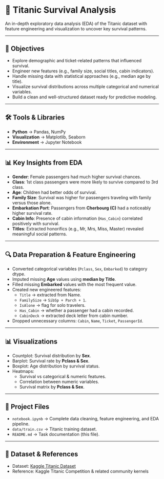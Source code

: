 # 🚢 Titanic Survival Analysis  

An in-depth exploratory data analysis (EDA) of the Titanic dataset with feature engineering and visualization to uncover key survival patterns.  

---

## 🎯 Objectives  
- Explore demographic and ticket-related patterns that influenced survival.  
- Engineer new features (e.g., family size, social titles, cabin indicators).  
- Handle missing data with statistical approaches (e.g., median age by title).  
- Visualize survival distributions across multiple categorical and numerical variables.  
- Build a clean and well-structured dataset ready for predictive modeling.  

---

## 🛠️ Tools & Libraries  
- **Python** → Pandas, NumPy  
- **Visualization** → Matplotlib, Seaborn  
- **Environment** → Jupyter Notebook  

---

## 📊 Key Insights from EDA  
- **Gender**: Female passengers had much higher survival chances.  
- **Class**: 1st class passengers were more likely to survive compared to 3rd class.  
- **Age**: Children had better odds of survival.  
- **Family Size**: Survival was higher for passengers traveling with family versus those alone.  
- **Embarkation Port**: Passengers from **Cherbourg (C)** had a noticeably higher survival rate.  
- **Cabin Info**: Presence of cabin information (`Has_Cabin`) correlated positively with survival.  
- **Titles**: Extracted honorifics (e.g., Mr, Mrs, Miss, Master) revealed meaningful social patterns.  

---

## 🔍 Data Preparation & Feature Engineering  
- Converted categorical variables (`Pclass`, `Sex`, `Embarked`) to category dtype.  
- Imputed missing **Age** values using **median by Title**.  
- Filled missing **Embarked** values with the most frequent value.  
- Created new engineered features:  
  - `Title` → extracted from Name.  
  - `FamilySize` → `SibSp + Parch + 1`.  
  - `IsAlone` → flag for solo travelers.  
  - `Has_Cabin` → whether a passenger had a cabin recorded.  
  - `CabinDeck` → extracted deck letter from cabin number.  
- Dropped unnecessary columns: `Cabin`, `Name`, `Ticket`, `PassengerId`.  

---

## 📊 Visualizations  
- Countplot: Survival distribution by **Sex**.  
- Barplot: Survival rate by **Pclass & Sex**.  
- Boxplot: Age distribution by survival status.  
- Heatmaps:  
  - Survival vs categorical & numeric features.  
  - Correlation between numeric variables.  
  - Survival matrix by **Pclass & Sex**.  

---

## 📂 Project Files  
- `notebook.ipynb` → Complete data cleaning, feature engineering, and EDA pipeline.  
- `data/train.csv` → Titanic training dataset.  
- `README.md` → Task documentation (this file).  

---

## 📌 Dataset & References  
- Dataset: [Kaggle Titanic Dataset](https://www.kaggle.com/c/titanic/data)  
- Reference: Kaggle Titanic Competition & related community kernels  